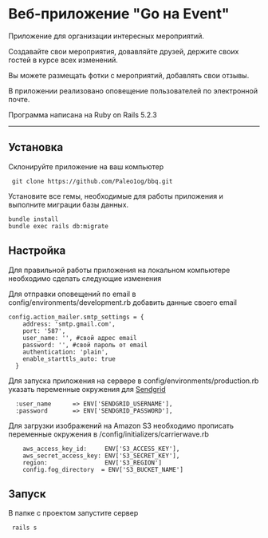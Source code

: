# Веб-приложение "Go на Event" 

Приложение для организации интересных мероприятий. 

Создавайте свои мероприятия, довавляйте друзей, держите своих гостей в курсе всех изменений.

Вы можете размещать фотки с мероприятий, добавлять свои отзывы.

В приложении реализовано оповещение пользователей по электронной почте.

Программа написана на Ruby on Rails 5.2.3

***

## Установка
Склонируйте приложение на ваш компьютер
```
 git clone https://github.com/Paleo1og/bbq.git
```
Установите все гемы, необходимые для работы приложения и выполните миграции базы данных.
```
bundle install
bundle exec rails db:migrate
```
## Настройка
Для правильной работы приложения на локальном компьютере необходимо сделать следующие изменения

Для отправки оповещений по email в config/environments/development.rb добавить данные своего email

```
config.action_mailer.smtp_settings = {
    address: 'smtp.gmail.com',
    port: '587',
    user_name: '', #свой адрес email
    password: '', #свой пароль от email
    authentication: 'plain',
    enable_starttls_auto: true
  }
```
Для запуска приложения на сервере в config/environments/production.rb указать переменные окружения для [Sendgrid](http://sendgrid.com.com)
```
  :user_name      => ENV['SENDGRID_USERNAME'],
  :password       => ENV['SENDGRID_PASSWORD'],
```  
 
Для загрузки изображений на Amazon S3 необходимо прописать переменные окружения в /config/initializers/carrierwave.rb
```
    aws_access_key_id:     ENV['S3_ACCESS_KEY'],
    aws_secret_access_key: ENV['S3_SECRET_KEY'],
    region:                ENV['S3_REGION']
    config.fog_directory  = ENV['S3_BUCKET_NAME']
``` 

## Запуск
В папке с проектом запустите сервер
```
 rails s
```
